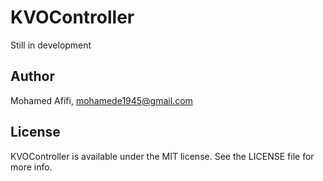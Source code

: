 # KVOController

Still in development
<!---
[![CI Status](http://img.shields.io/travis/Mohamed Afifi/KVOController.svg?style=flat)](https://travis-ci.org/Mohamed Afifi/KVOController)
[![Version](https://img.shields.io/cocoapods/v/KVOController.svg?style=flat)](http://cocoapods.org/pods/KVOController)
[![License](https://img.shields.io/cocoapods/l/KVOController.svg?style=flat)](http://cocoapods.org/pods/KVOController)
[![Platform](https://img.shields.io/cocoapods/p/KVOController.svg?style=flat)](http://cocoapods.org/pods/KVOController)

## Usage

To run the example project, clone the repo, and run `pod install` from the Example directory first.

## Requirements

## Installation

KVOController is available through [CocoaPods](http://cocoapods.org). To install
it, simply add the following line to your Podfile:

```ruby
pod "KVOController"
```
-->
## Author

Mohamed Afifi, mohamede1945@gmail.com

## License

KVOController is available under the MIT license. See the LICENSE file for more info.
